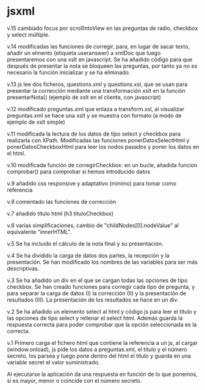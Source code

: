 # jsxml

v.15 cambiado focus por scrollIntoView en las preguntas de radio, checkbox y select múltiple.

v.14 modificadas las funciones de corregir, para, en lugar de sacar texto, añadir un elmento (etiqueta useranswer) a xmlDoc que luego presentaremos con una xslt en javascript. Se ha añadido código para que después de presentar la nota se bloqueen las preguntas, por tanto ya no es necesario la función inicializar y se ha eliminado.

v.13 js lee dos ficheros, questions.xml y questions.xsl, que se usan para presentar la corrección mediante una transformación xslt en la función presentarNota() (ejemplo de xslt en el cliente, con javascript)

v.12 modificado preguntas.xml que enlaza a transform.xsl, al visualizar preguntas.xml se hace una xslt y se muestra con formato (a modo de ejemplo de xslt simple)

v.11 modificada la lectura de los datos de tipo select y checkbox para realizarla con XPath. Modificadas las funciones ponerDatosSelectHtml y ponerDatosCheckboxHtml para leer los nodos pasados y poner los datos en el html.

v.10 modificada función de corregirCheckbox: en un bucle, añadida funcion comprobar() para comprobar si hemos introducido datos

v.9 añadido css responsive y adaptativo (mínimo) para tomar como referencia

v.8 comentado las funciones de corrección

v.7 añadido título html (h3 tituloCheckbox)

v.6 varias simplificaciones, cambio de "childNodes[0].nodeValue" al equivalente "innerHTML".

v.5 Se ha incluido el cálculo de la nota final y su presentación.

v.4 Se ha dividido la carga de datos dos partes, la recepción y la presentación. Se han modificado los nombres de las variables para ser más descriptivas.

v.3 Se ha añadido un div en el que se cargan todas las opciones de tipo checkbox. Se han creado funciones para corregir cada tipo de pregunta, y para separar la carga de datos (I) la corrección (II) y la presentación de resultados (III). La presentación de los resultados se hace en un div.

v.2 Se ha añadido un elemento select al html y código js para leer el título y las opciones de tipo select y rellenar el select html. Además guarda la respuesta correcta para poder comprobar que la opción seleccionada es la correcta.

v.1 Primero carga el fichero html que contiene la referencia a un js, al cargar (window.onload), js pide los datos a preguntas.xml, el título y el número secreto, los parsea y luego pone dentro del html el título y guarda en una variable secret el valor suministrado.

Al ejecutarse la aplicación da una respuesta en función de lo que ponemos, si es mayor, menor o coincide con el número secreto.
